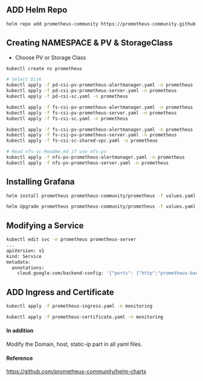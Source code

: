 ## ADD Helm Repo

```bash
helm repo add prometheus-community https://prometheus-community.github.io/helm-charts
```

## Creating NAMESPACE & PV & StorageClass
- Choose PV or Storage Class

```bash
kubectl create ns prometheus

# Select Disk 
kubectl apply -f pd-csi-pv-prometheus-alertmanager.yaml -n prometheus
kubectl apply -f pd-csi-pv-prometheus-server.yaml -n prometheus
kubectl apply -f pd-csi-sc.yaml -n prometheus

kubectl apply -f fs-csi-pv-prometheus-alertmanager.yaml -n prometheus
kubectl apply -f fs-csi-pv-prometheus-server.yaml -n prometheus
kubectl apply -f fs-csi-sc.yaml -n prometheus

kubectl apply -f fs-csi-pv-prometheus-alertmanager.yaml -n prometheus
kubectl apply -f fs-csi-pv-prometheus-server.yaml -n prometheus
kubectl apply -f fs-csi-sc-shared-vpc.yaml -n prometheus

# Read nfs-sc-Readme.md if use nfs-pv
kubectl apply -f nfs-pv-prometheus-alertmanager.yaml -n prometheus
kubectl apply -f nfs-pv-prometheus-server.yaml -n prometheus

```

## Installing Grafana

```bash
helm install prometheus prometheus-community/prometheus -f values.yaml -n prometheus

helm Upgrade prometheus prometheus-community/prometheus -f values.yaml -n prometheus # Upgrade Method
```

## Modifying a Service

```bash
kubectl edit svc -n prometheus prometheus-server
...
apiVersion: v1
kind: Service
metadata:
  annotations:
    cloud.google.com/backend-config: '{"ports": {"http":"prometheus-backend-config"}}'
```

## ADD Ingress and Certificate

```bash
kubectl apply -f prometheus-ingress.yaml -n monitoring

kubectl apply -f prometheus-certificate.yaml -n monitoring
```

#### In addition
Modify the Domain, host, static-ip part in all yaml files. 

#### Reference
<https://github.com/prometheus-community/helm-charts>

